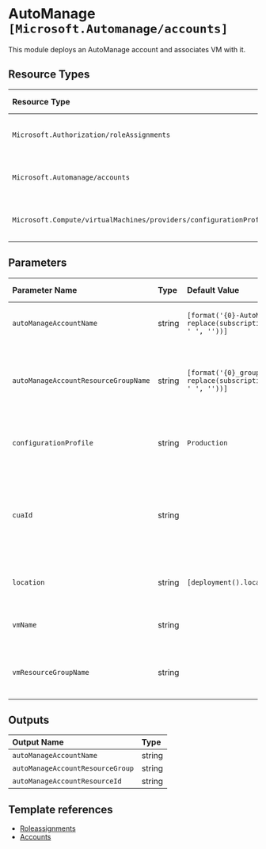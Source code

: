 # AutoManage `[Microsoft.Automanage/accounts]`

This module deploys an AutoManage account and associates VM with it.

## Resource Types

| Resource Type | API Version |
| :-- | :-- |
| `Microsoft.Authorization/roleAssignments` | 2020-04-01-preview |
| `Microsoft.Automanage/accounts` | 2020-06-30-preview |
| `Microsoft.Compute/virtualMachines/providers/configurationProfileAssignments` | 2020-06-30-preview |

## Parameters

| Parameter Name | Type | Default Value | Possible Values | Description |
| :-- | :-- | :-- | :-- | :-- |
| `autoManageAccountName` | string | `[format('{0}-AutoManage', replace(subscription().displayName, ' ', ''))]` |  | Optional. The name of automanage account |
| `autoManageAccountResourceGroupName` | string | `[format('{0}_group', replace(subscription().displayName, ' ', ''))]` |  | Optional. The resource group name where automanage will be created |
| `configurationProfile` | string | `Production` | `[Production, Dev/Test]` | Optional. The configuration profile of automanage |
| `cuaId` | string |  |  | Optional. Customer Usage Attribution ID (GUID). This GUID must be previously registered. |
| `location` | string | `[deployment().location]` |  | Optional. The location of automanage |
| `vmName` | string |  |  | Required. The name of the VM to be associated |
| `vmResourceGroupName` | string |  |  | Required. The name of the VM resource group |

## Outputs

| Output Name | Type |
| :-- | :-- |
| `autoManageAccountName` | string |
| `autoManageAccountResourceGroup` | string |
| `autoManageAccountResourceId` | string |

## Template references

- [Roleassignments](https://docs.microsoft.com/en-us/azure/templates/Microsoft.Authorization/2020-04-01-preview/roleAssignments)
- [Accounts](https://docs.microsoft.com/en-us/azure/templates/Microsoft.Automanage/2020-06-30-preview/accounts)
